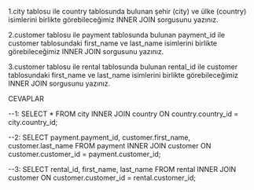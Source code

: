 1.city tablosu ile country tablosunda bulunan şehir (city) ve ülke (country) isimlerini birlikte görebileceğimiz INNER JOIN sorgusunu yazınız.

2.customer tablosu ile payment tablosunda bulunan payment_id ile customer tablosundaki first_name ve last_name isimlerini birlikte görebileceğimiz INNER JOIN sorgusunu yazınız.

3.customer tablosu ile rental tablosunda bulunan rental_id ile customer tablosundaki first_name ve last_name isimlerini birlikte görebileceğimiz INNER JOIN sorgusunu yazınız.

CEVAPLAR

--1: SELECT * FROM city 
     INNER JOIN country ON country.country_id = city.country_id;

--2: SELECT payment.payment_id, customer.first_name, customer.last_name FROM payment
     INNER JOIN customer ON customer.customer_id = payment.customer_id;

--3: SELECT rental_id, first_name, last_name FROM rental
     INNER JOIN customer ON customer.customer_id = rental.customer_id;   
